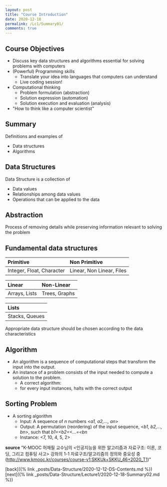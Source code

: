 ```yaml
---
layout: post
title: "Course Introduction"
date: 2020-12-18
permalink: /Lc1/Summary01/
comments: true
---
```

## Course Objectives
* Discuss key data structures and algorithms essential for solving problems with computers
* (Powerful) Programming skills
  - Translate your idea into languages that computers can understand
  - Live coding session!
* Computational thinking
  - Problem formulation (abstraction)
  - Solution expression (automation)
  - Solution execution and evaluation (analysis)
* "How to think like a computer scientist"

## Summary
Definitions and examples of
- Data structures
- Algorithms

## Data Structures
Data Structure is a collection of
- Data values
- Relationships among data values
- Operations that can be applied to the data

## Abstraction
Process of removing details while preserving information relevant to solving the problem

## Fundamental data structures

| Primitive               |Non Primitive             |
|:------------------------|:-------------------------|
|Integer, Float, Character| Linear, Non Linear, Files|

| Linear       | Non-Linear   |
|:-------------|:-------------|
|Arrays, Lists | Trees, Graphs|

|Lists         |
|:-------------|
|Stacks, Queues|

Appropriate data structure should be chosen according to the data characteristics

## Algorithm
* An algorithm is a sequence of computational steps that transform the input into the output.
* An instance of a problem consists of the input needed to compute a solution to the problem.
  - A correct algorithm:
  - for every input instances, halts with the correct output

## Sorting Problem
* A sorting algorithm
  - Input: A sequence of _n_ numbers <_a1, a2,..., an_>
  - Output: A permutation (reordering) of the input sequence, <_b1, b2,..., bn_>, such that _b1=<b2=<...=<bn_
  - Instance: <7, 10, 4, 5, 2>

**source**
"K-MOOC 허재필 교수님의 <인공지능을 위한 알고리즘과 자료구조: 이론, 코딩, 그리고 컴퓨팅 사고>
강좌의 1-1 자료구조/알고리즘의 정의와 중요성 중(http://www.kmooc.kr/courses/course-v1:SKKUk+SKKU_46+2020_T1)"

[back]({% link _posts/Data-Structure/2020-12-12-DS-Contents.md %})
[next]({% link _posts/Data-Structure/Lecture1/2020-12-18-Summary02.md %})
